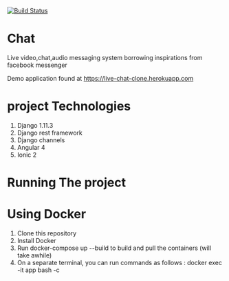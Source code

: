 [![Build Status](https://travis-ci.org/kigsmtua/chat.svg?branch=master)](https://travis-ci.org/kigsmtua/chat)

# Chat
Live video,chat,audio messaging system borrowing inspirations from facebook messenger

Demo application found at https://live-chat-clone.herokuapp.com

# project Technologies
1. Django 1.11.3
2. Django rest framework
3. Django channels
4. Angular 4
5. Ionic 2

# Running The project
# Using Docker
1. Clone this repository
2. Install Docker
3. Run docker-compose up --build to build and pull the containers (will take awhile)
4. On a separate terminal, you can run commands as follows : docker exec -it app bash -c <command>
